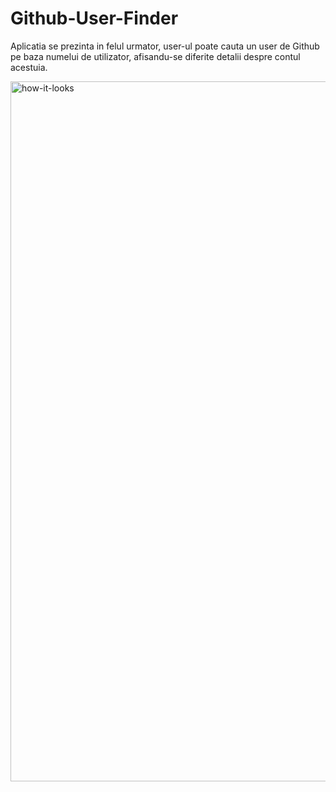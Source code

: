 # Github-User-Finder

Aplicatia se prezinta in felul urmator, user-ul poate cauta un user de Github pe baza numelui de utilizator, afisandu-se diferite detalii despre contul acestuia. 

<img width="1120" alt="how-it-looks" src="https://user-images.githubusercontent.com/83142073/220632637-d144473e-7439-4537-8fd5-ac83231c9511.png">
